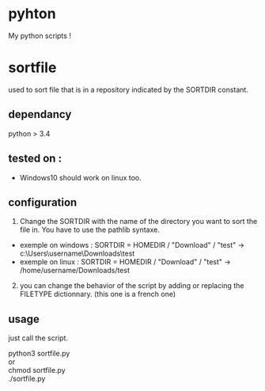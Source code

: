 # pyhton
My python scripts !

# sortfile 
used to sort file that is in a repository indicated by the SORTDIR constant.

## dependancy
python > 3.4

## tested on : 
- Windows10
should work on linux too.


## configuration
1. Change the SORTDIR with the name of the directory you want to sort the file in.
You have to use the pathlib syntaxe.
 - exemple on windows : SORTDIR = HOMEDIR / "Download" / "test" -> c:\Users\username\Downloads\test
 - exemple on linux : SORTDIR = HOMEDIR / "Download" / "test" -> /home/username/Downloads/test

2. you can change the behavior of the script by adding or replacing the FILETYPE dictionnary. (this one is a french one)

## usage 
just call the script.

python3 sortfile.py  
or  
chmod sortfile.py  
./sortfile.py





